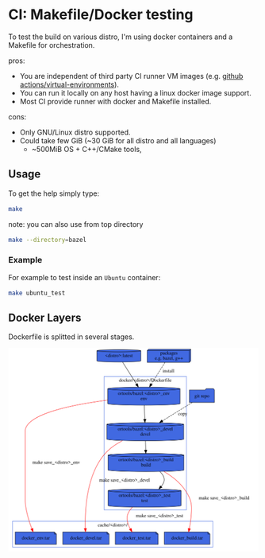 # CI: Makefile/Docker testing

To test the build on various distro, I'm using docker containers and a Makefile for orchestration.

pros:
* You are independent of third party CI runner VM images (e.g. [github actions/virtual-environments](https://github.com/actions/virtual-environments)).
* You can run it locally on any host having a linux docker image support.
* Most CI provide runner with docker and Makefile installed.

cons:
* Only GNU/Linux distro supported.
* Could take few GiB (~30 GiB for all distro and all languages)
  * ~500MiB OS + C++/CMake tools,

## Usage

To get the help simply type:
```sh
make
```

note: you can also use from top directory
```sh
make --directory=bazel
```

### Example
For example to test inside an `Ubuntu` container:
```sh
make ubuntu_test
```

## Docker Layers

Dockerfile is splitted in several stages.

![docker](docker.svg)
